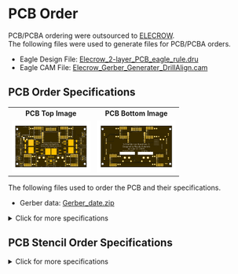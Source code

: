 <html lang="en">

<head>
	<meta charset="uft-8">
	<meta name="author" content="Masato Kubotera">
    <meta name="description" content="">
</head>

<body>
	<h1>PCB Order</h1>
        <p>
            PCB/PCBA ordering were outsourced to <a href="https://www.elecrow.com/pcb-manufacturing.html">ELECROW</a>.<br>
            The following files were used to generate files for PCB/PCBA orders.
            <ul>
                <li>Eagle Design File:
                    <a href="https://www.elecrow.com/download/Elecrow_PCB_eagle_rule.zip">Elecrow_2-layer_PCB_eagle_rule.dru</a>
                </li>
                <li>Eagle CAM File:
                    <a href="https://www.elecrow.com/download/Elecrow_Gerber_Generater_DrillAlign.zip">Elecrow_Gerber_Generater_DrillAlign.cam</a>
                </li>
            </ul>
        </p>
    <h2>PCB Order Specifications</h2>
        <p>           
            <table>
                <tr>
                    <th>PCB Top Image</th>
                    <th>PCB Bottom Image</th>
                </tr>
                <tr>
                    <td><img src="../images/brd_top.png" width="160px"></td>
                    <td><img src="../images/brd_bottom.png" width="160px"></td>
                </tr>
            </table>
            The following  files used to order the PCB and their specifications. 
            <ul>
                <li>Gerber data: <a href="Gerber_date.zip">Gerber_date.zip</a></li>
            </ul>
            <details close>
                <summary>Click for more specifications</summary>
                <ul>
                    <li>Layers: 2</li>
                    <li>Dimension: 120 mm * 70 mm</li>
                    <li>Different Design: 1</li>
                    <li>PCB Thickness: 1.6</li>
                    <li>PCB Color: Matte Black</li>
                    <li>Surface Finish: HASL</li>
                    <li>Castellated Hole: No</li>
                    <li>Copper Weight: 2 oz</li>
                </ul>
            </details>
        </p>
    <h2>PCB Stencil Order Specifications</h2>
        <p>
                <details close>
                <summary>Click for more specifications</summary>
                <ul>
                    <li>Stencil type: Nom-Framework</li>
                    <li>Size (mm): 15cm X 15cm no frame</li>
                    <li>Stencil Side: Top</li>
                    <li>Mark point : No Fiducial</li>
                </ul>
            </details>
        </p>
    </body>
</html>
